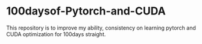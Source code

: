 # 100daysof-Pytorch-and-CUDA
This repository is to improve my ability, consistency on learning pytorch and CUDA optimization for 100days straight.
